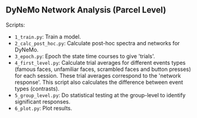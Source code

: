 DyNeMo Network Analysis (Parcel Level)
--------------------------------------

Scripts:

- `1_train.py`: Train a model.
- `2_calc_post_hoc.py`: Calculate post-hoc spectra and networks for DyNeMo.
- `3_epoch.py`: Epoch the state time courses to give 'trials'.
- `4_first_level.py`: Calculate trial averages for different events types (famous faces, unfamiliar faces, scrambled faces and button presses) for each session. These trial averages correspond to the 'network response'. This script also calculates the difference between event types (contrasts).
- `5_group_level.py`: Do statistical testing at the group-level to identify significant responses.
- `6_plot.py`: Plot results.
